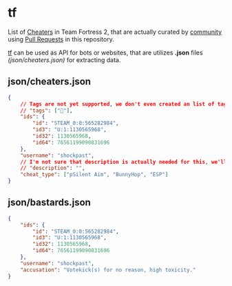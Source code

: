 # tf
List of [Cheaters](https://en.wikipedia.org/wiki/Cheating) in Team Fortress 2, that are actually curated by [community](https://github.com/shockpast/tf/graphs/contributors) using [Pull Requests](https://github.com/shockpast/tf/pulls) in this repository.

[tf](https://github.com/shockpast/tf) can be used as API for bots or websites, that are utilizes **.json** files *(json/cheaters.json)* for extracting data.

## json/cheaters.json
```json
{
    // Tags are not yet supported, we don't even created an list of tags, that would fit this list.
    // "tags": ["🤝"],
    "ids": {
        "id": "STEAM_0:0:565282984",
        "id3": "U:1:1130565968",
        "id32": 1130565968,
        "id64": 76561199090831696
    },
    "username": "shockpast",
    // I'm not sure that description is actually needed for this, we'll figure it out later.
    // "description": "",
    "cheat_type": ["pSilent Aim", "BunnyHop", "ESP"]
}
```

## json/bastards.json
```json
{
    "ids": {
        "id": "STEAM_0:0:565282984",
        "id3": "U:1:1130565968",
        "id32": 1130565968,
        "id64": 76561199090831696
    },
    "username": "shockpast",
    "accusation": "Votekick(s) for no reason, high toxicity."
}
```